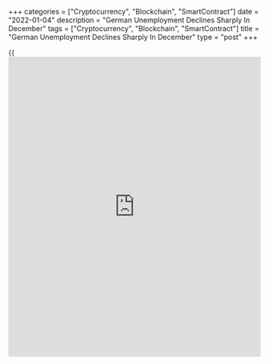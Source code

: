 +++
categories = ["Cryptocurrency", "Blockchain", "SmartContract"]
date = "2022-01-04"
description = "German Unemployment Declines Sharply In December"
tags = ["Cryptocurrency", "Blockchain", "SmartContract"]
title = "German Unemployment Declines Sharply In December"
type = "post"
+++

{{<iframe id="large-banner" src="https://www.bounty.group/#slide=3.0" width="100%" height="600" scrolling="no" style="border: 0px solid rgb(216, 221, 230); border-radius: 3px;">}}

German unemployment declined more than expected at the end of the year,
data from the Federal Labor Agency showed on Tuesday.

The number of people out of work decreased by 23,000 in December, much
bigger than the economists' forecast of -15,000. Unemployment was down
34,000 in November.  
  
The jobless rate dropped marginally to 5.2 percent in December from 5.3
percent in the previous month. The rate was forecast to remain unchanged
at 5.3 percent.

In the labor market, the recovery over the last few months has
continued, Federal Employment Agency CEO Detlef Scheele, said.
Nonetheless, uncertainties arise from the pandemic situation.

For comments and feedback [contact](https://www.playgroundfx.com/contact/): editorial@rtt[news](https://www.letsplayfx.com/blog/forex-news-website/).com

[Economic News][1]

 **What parts of the world are seeing the best (and worst) economic
performances lately? Click[here][2] to check out our [Econ Scorecard][2]
and find out! See up-to-the-moment [ranking](https://www.playgroundfx.com/blog/crypto-exchange-ranking/)s for the best and worst
performers in [GDP][3], [unemployment rate][4], [inflation][5] and much
more.**

   1. www.rtt[news](https://www.letsplayfx.com/blog/forex-news-website/).com/Content/EconomicNews.aspx
   2. www.rtt[news](https://www.letsplayfx.com/blog/forex-news-website/).com/economic-scorecard/world-rank/unemployment-rate/highest-performance.aspx
   3. www.rtt[news](https://www.letsplayfx.com/blog/forex-news-website/).com/economic-scorecard/world-rank/GDP/highest-performance.aspx
   4. www.rtt[news](https://www.letsplayfx.com/blog/forex-news-website/).com/economic-scorecard/world-rank/unemployment-rate/lowest-performance.aspx
   5. www.rtt[news](https://www.letsplayfx.com/blog/forex-news-website/).com/economic-scorecard/world-rank/CPI/highest-performance.aspx